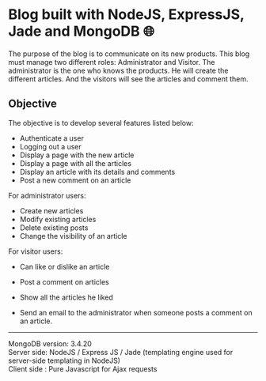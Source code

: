 # Blog built with NodeJS, ExpressJS, Jade and MongoDB 🌐

The purpose of the blog is to communicate on its new products. This blog must manage two different roles: Administrator and Visitor.
The administrator is the one who knows the products. He will create the different articles. And the visitors will see the articles and comment them.

## Objective
The objective is to develop several features listed below:
- Authenticate a user
- Logging out a user
- Display a page with the new article
- Display a page with all the articles
- Display an article with its details and comments
- Post a new comment on an article

For administrator users:
- Create new articles
- Modify existing articles
- Delete existing posts
- Change the visibility of an article 

For visitor users:
- Can like or dislike an article
- Post a comment on articles
- Show all the articles he liked

- Send an email to the administrator when someone posts a comment on an article.

<hr>
MongoDB version: 3.4.20 <br />
Server side: NodeJS / Express JS / Jade (templating engine used for server-side templating in NodeJS) <br />
Client side : Pure Javascript for Ajax requests <br />
